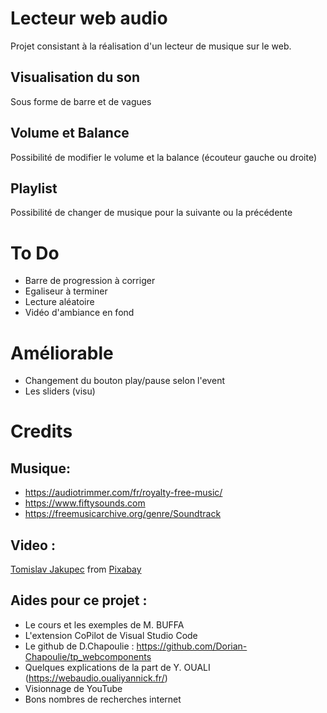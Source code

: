 # Lecteur web audio 

Projet consistant à la réalisation d'un lecteur de musique sur le web.

## Visualisation du son 
Sous forme de barre et de vagues

## Volume et Balance
Possibilité de modifier le volume et la balance (écouteur gauche ou droite)

## Playlist 
Possibilité de changer de musique pour la suivante ou la précédente 

# To Do 
- Barre de progression à corriger
- Egaliseur à terminer 
- Lecture aléatoire
- Vidéo d'ambiance en fond

# Améliorable 
- Changement du bouton play/pause selon l'event 
- Les sliders (visu)

# Credits 
## Musique: 
- https://audiotrimmer.com/fr/royalty-free-music/
- https://www.fiftysounds.com 
- https://freemusicarchive.org/genre/Soundtrack

## Video :
<a href="https://pixabay.com/users/tommyvideo-3092371/?utm_source=link-attribution&amp;utm_medium=referral&amp;utm_campaign=video&amp;utm_content=5187">Tomislav Jakupec</a> from <a href="https://pixabay.com//?utm_source=link-attribution&amp;utm_medium=referral&amp;utm_campaign=video&amp;utm_content=5187">Pixabay</a>

## Aides pour ce projet : 
- Le cours et les exemples de M. BUFFA
- L'extension CoPilot de Visual Studio Code
- Le github de D.Chapoulie : https://github.com/Dorian-Chapoulie/tp_webcomponents
- Quelques explications de la part de Y. OUALI (https://webaudio.oualiyannick.fr/)
- Visionnage de YouTube
- Bons nombres de recherches internet 